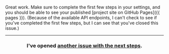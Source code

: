 Great work. Make sure to complete the first few steps in your settings, and you should be able to see your published [project site on GitHub Pages]({{ pages }}). (Because of the available API endpoints, I can't check to see if you've completed the first few steps, but I can see that you've closed this issue.)

<hr>
<h3 align="center">I've opened <a href="{{ url }}">another issue with the next steps</a>.</h3>
